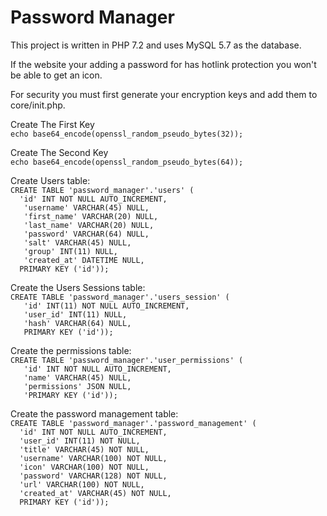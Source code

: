 # Password Manager

This project is written in PHP 7.2 and uses MySQL 5.7 as the database. 

If the website your adding a password for has hotlink protection you won't be able to get an icon.<br>

For security you must first generate your encryption keys and add them to core/init.php.

Create The First Key <br>
`echo base64_encode(openssl_random_pseudo_bytes(32));`

Create The Second Key<br>
`echo base64_encode(openssl_random_pseudo_bytes(64));`

Create Users table: <br>
`CREATE TABLE 'password_manager'.'users' (`<br>
`  'id' INT NOT NULL AUTO_INCREMENT,`<br>
`   'username' VARCHAR(45) NULL,`<br>
`   'first_name' VARCHAR(20) NULL,`<br>
`   'last_name' VARCHAR(20) NULL,`<br>
`   'password' VARCHAR(64) NULL,`<br>
`   'salt' VARCHAR(45) NULL,`<br>
`   'group' INT(11) NULL,` <br>
`   'created_at' DATETIME NULL,`<br>
`  PRIMARY KEY ('id'));`<br>
   
Create the Users Sessions table: <br>
`CREATE TABLE 'password_manager'.'users_session' (`<br>
`   'id' INT(11) NOT NULL AUTO_INCREMENT,`<br>
`   'user_id' INT(11) NULL,`<br>
`   'hash' VARCHAR(64) NULL,`<br>
`   PRIMARY KEY ('id'));`

Create the permissions table: <br>
`CREATE TABLE 'password_manager'.'user_permissions' (`<br>
`   'id' INT NOT NULL AUTO_INCREMENT,`<br>
`   'name' VARCHAR(45) NULL,`<br>
`   'permissions' JSON NULL,` <br>
`   'PRIMARY KEY ('id'));`

Create the password management table:<br>
`CREATE TABLE 'password_manager'.'password_management' (`<br>
`  'id' INT NOT NULL AUTO_INCREMENT,`<br>
`  'user_id' INT(11) NOT NULL,`<br>
`  'title' VARCHAR(45) NOT NULL,`<br>
`  'username' VARCHAR(100) NOT NULL,`<br>
`  'icon' VARCHAR(100) NOT NULL,`<br>
`  'password' VARCHAR(128) NOT NULL,`<br>
`  'url' VARCHAR(100) NOT NULL,`<br>
`  'created_at' VARCHAR(45) NOT NULL,`<br>
`  PRIMARY KEY ('id'));`